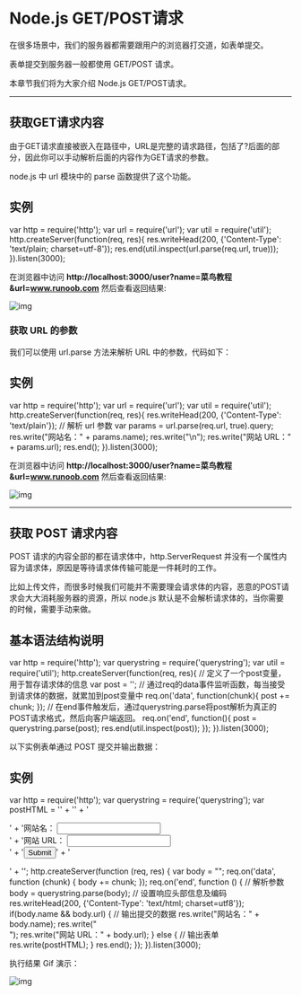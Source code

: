 # Node.js GET/POST请求

在很多场景中，我们的服务器都需要跟用户的浏览器打交道，如表单提交。

表单提交到服务器一般都使用 GET/POST 请求。

本章节我们将为大家介绍 Node.js GET/POST请求。

------

## 获取GET请求内容

由于GET请求直接被嵌入在路径中，URL是完整的请求路径，包括了?后面的部分，因此你可以手动解析后面的内容作为GET请求的参数。

node.js 中 url 模块中的 parse 函数提供了这个功能。

## 实例

var http = require('http'); var url = require('url'); var util = require('util');  http.createServer(function(req, res){    res.writeHead(200, {'Content-Type': 'text/plain; charset=utf-8'});    res.end(util.inspect(url.parse(req.url, true))); }).listen(3000);

在浏览器中访问 **http://localhost:3000/user?name=菜鸟教程&url=www.runoob.com** 然后查看返回结果:

![img](https://www.runoob.com/wp-content/uploads/2014/06/4A1C02B2-2EB8-4976-9F35-F3760713D495.jpg)

### 获取 URL 的参数

我们可以使用 url.parse 方法来解析 URL 中的参数，代码如下：

## 实例

var http = require('http'); var url = require('url'); var util = require('util');  http.createServer(function(req, res){    res.writeHead(200, {'Content-Type': 'text/plain'});     // 解析 url 参数    var params = url.parse(req.url, true).query;    res.write("网站名：" + params.name);    res.write("\n");    res.write("网站 URL：" + params.url);    res.end();  }).listen(3000);

在浏览器中访问 **http://localhost:3000/user?name=菜鸟教程&url=www.runoob.com** 然后查看返回结果:

![img](https://www.runoob.com/wp-content/uploads/2014/06/ADF34B0E-6715-41EE-9A88-4BE067100868.jpg)

------

## 获取 POST 请求内容

POST 请求的内容全部的都在请求体中，http.ServerRequest 并没有一个属性内容为请求体，原因是等待请求体传输可能是一件耗时的工作。

比如上传文件，而很多时候我们可能并不需要理会请求体的内容，恶意的POST请求会大大消耗服务器的资源，所以 node.js 默认是不会解析请求体的，当你需要的时候，需要手动来做。

## 基本语法结构说明

var http = require('http'); var querystring = require('querystring'); var util = require('util');  http.createServer(function(req, res){    // 定义了一个post变量，用于暂存请求体的信息    var post = '';          // 通过req的data事件监听函数，每当接受到请求体的数据，就累加到post变量中    req.on('data', function(chunk){            post += chunk;    });     // 在end事件触发后，通过querystring.parse将post解析为真正的POST请求格式，然后向客户端返回。    req.on('end', function(){            post = querystring.parse(post);        res.end(util.inspect(post));    }); }).listen(3000);

以下实例表单通过 POST 提交并输出数据：

## 实例

var http = require('http'); var querystring = require('querystring');  var postHTML =   '<html><head><meta charset="utf-8"><title>菜鸟教程 Node.js 实例</title></head>' +  '<body>' +  '<form method="post">' +  '网站名： <input name="name"><br>' +  '网站 URL： <input name="url"><br>' +  '<input type="submit">' +  '</form>' +  '</body></html>';  http.createServer(function (req, res) {  var body = "";  req.on('data', function (chunk) {    body += chunk;  });  req.on('end', function () {    // 解析参数    body = querystring.parse(body);    // 设置响应头部信息及编码    res.writeHead(200, {'Content-Type': 'text/html; charset=utf8'});     if(body.name && body.url) { // 输出提交的数据        res.write("网站名：" + body.name);        res.write("<br>");        res.write("网站 URL：" + body.url);    } else {  // 输出表单        res.write(postHTML);    }    res.end();  }); }).listen(3000);

执行结果 Gif 演示：

![img](https://www.runoob.com/wp-content/uploads/2014/06/nodepost.gif)